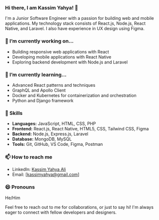 ### Hi there, I am Kassim Yahya! :wave:
I'm a Junior Software Engineer with a passion for building web and mobile applications. My technology stack consists of React.js, Node.js, React Native, and Laravel. I also have experience in UX design using Figma.
### 🔭 I’m currently working on...

- Building responsive web applications with React
- Developing mobile applications with React Native
- Exploring backend development with Node.js and Laravel

### 🌱 I’m currently learning...

- Advanced React patterns and techniques
- GraphQL and Apollo Client
- Docker and Kubernetes for containerization and orchestration
- Python and Django framework

### 💼 Skills

- **Languages:** JavaScript, HTML, CSS, PHP
- **Frontend:** React.js, React Native, HTML5, CSS, Tailwind CSS, Figma
- **Backend:** Node.js, Express.js, Laravel
- **Database:** MongoDB, MySQL
- **Tools:** Git, GitHub, VS Code, Figma, Postman

### 📫 How to reach me

- LinkedIn: [Kassim Yahya Ali](www.linkedin.com/in/kassim-yahya-ali-b35274184)
- Email: [kassimyahya@gmail.com]

### 😄 Pronouns

He/Him

Feel free to reach out to me for collaborations, or just to say hi! I'm always eager to connect with fellow developers and designers.



